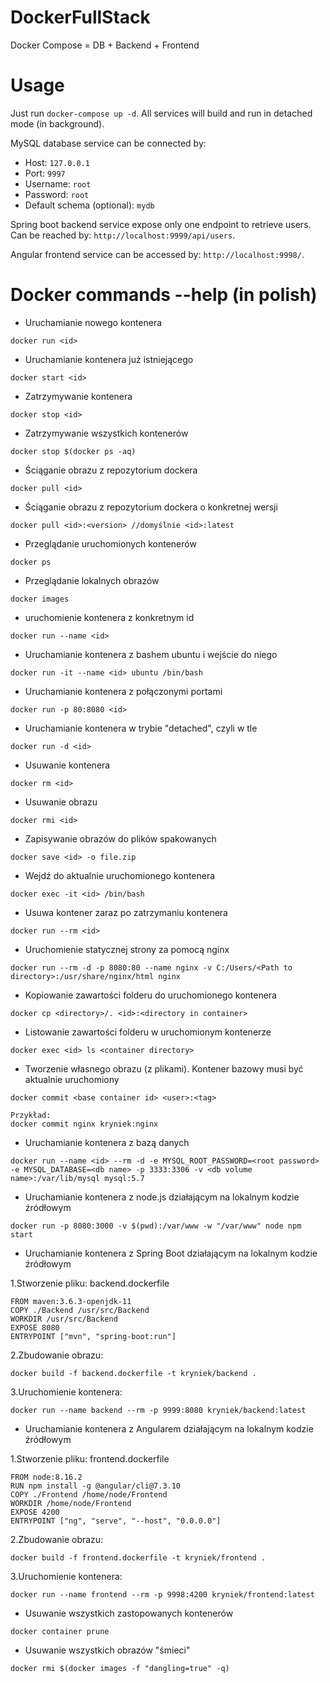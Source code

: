 # DockerFullStack
Docker Compose = DB + Backend + Frontend

# Usage

Just run `docker-compose up -d`. All services will build and run in detached mode (in background).

MySQL database service can be connected by:
- Host: `127.0.0.1`
- Port: `9997`
- Username: `root`
- Password: `root`
- Default schema (optional): `mydb`

Spring boot backend service expose only one endpoint to retrieve users. Can be reached by: `http://localhost:9999/api/users`.

Angular frontend service can be accessed by: `http://localhost:9998/`.

# Docker commands --help (in polish)
- Uruchamianie nowego kontenera

`docker run <id>`

- Uruchamianie kontenera już istniejącego

`docker start <id>`

- Zatrzymywanie kontenera

`docker stop <id>`

- Zatrzymywanie wszystkich kontenerów

`docker stop $(docker ps -aq)`

- Ściąganie obrazu z repozytorium dockera

`docker pull <id>`

- Ściąganie obrazu z repozytorium dockera o konkretnej wersji

`docker pull <id>:<version> //domyślnie <id>:latest`

- Przeglądanie uruchomionych kontenerów

`docker ps`

- Przeglądanie lokalnych obrazów

`docker images`

- uruchomienie kontenera z konkretnym id

`docker run --name <id>`

- Uruchamianie kontenera z bashem ubuntu i wejście do niego

`docker run -it --name <id> ubuntu /bin/bash`

- Uruchamianie kontenera z połączonymi portami

`docker run -p 80:8080 <id>`

- Uruchamianie kontenera w trybie "detached", czyli w tle

`docker run -d <id>`

- Usuwanie kontenera

`docker rm <id>`

- Usuwanie obrazu

`docker rmi <id>`

- Zapisywanie obrazów do plików spakowanych

`docker save <id> -o file.zip`

- Wejdź do aktualnie uruchomionego kontenera

`docker exec -it <id> /bin/bash`

- Usuwa kontener zaraz po zatrzymaniu kontenera

`docker run --rm <id>`

- Uruchomienie statycznej strony za pomocą nginx

`docker run --rm -d -p 8080:80 --name nginx -v C:/Users/<Path to directory>:/usr/share/nginx/html nginx`

- Kopiowanie zawartości folderu do uruchomionego kontenera

`docker cp <directory>/. <id>:<directory in container>`

- Listowanie zawartości folderu w uruchomionym kontenerze

`docker exec <id> ls <container directory>`

- Tworzenie własnego obrazu (z plikami). Kontener bazowy musi być aktualnie uruchomiony

`docker commit <base container id> <user>:<tag>`
```
Przykład:
docker commit nginx kryniek:nginx
```

- Uruchamianie kontenera z bazą danych

`docker run --name <id> --rm -d -e MYSQL_ROOT_PASSWORD=<root password> -e MYSQL_DATABASE=<db name> -p 3333:3306 -v <db volume name>:/var/lib/mysql mysql:5.7`

- Uruchamianie kontenera z node.js działającym na lokalnym kodzie źródłowym

`docker run -p 8080:3000 -v $(pwd):/var/www -w "/var/www" node npm start`

- Uruchamianie kontenera z Spring Boot działającym na lokalnym kodzie źródłowym

1.Stworzenie pliku: backend.dockerfile

```
FROM maven:3.6.3-openjdk-11
COPY ./Backend /usr/src/Backend
WORKDIR /usr/src/Backend
EXPOSE 8080
ENTRYPOINT ["mvn", "spring-boot:run"]
```

2.Zbudowanie obrazu:

`docker build -f backend.dockerfile -t kryniek/backend .`

3.Uruchomienie kontenera:

`docker run --name backend --rm -p 9999:8080 kryniek/backend:latest`

- Uruchamianie kontenera z Angularem działającym na lokalnym kodzie źródłowym

1.Stworzenie pliku: frontend.dockerfile

```
FROM node:8.16.2
RUN npm install -g @angular/cli@7.3.10
COPY ./Frontend /home/node/Frontend
WORKDIR /home/node/Frontend
EXPOSE 4200
ENTRYPOINT ["ng", "serve", "--host", "0.0.0.0"]
```

2.Zbudowanie obrazu:

`docker build -f frontend.dockerfile -t kryniek/frontend .`

3.Uruchomienie kontenera:

`docker run --name frontend --rm -p 9998:4200 kryniek/frontend:latest`

- Usuwanie wszystkich zastopowanych kontenerów

`docker container prune`

- Usuwanie wszystkich obrazów "śmieci"

`docker rmi $(docker images -f "dangling=true" -q)`